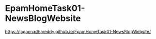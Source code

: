 # EpamHomeTask01-NewsBlogWebsite
 https://jagannadhareddy.github.io/EpamHomeTask01-NewsBlogWebsite/
